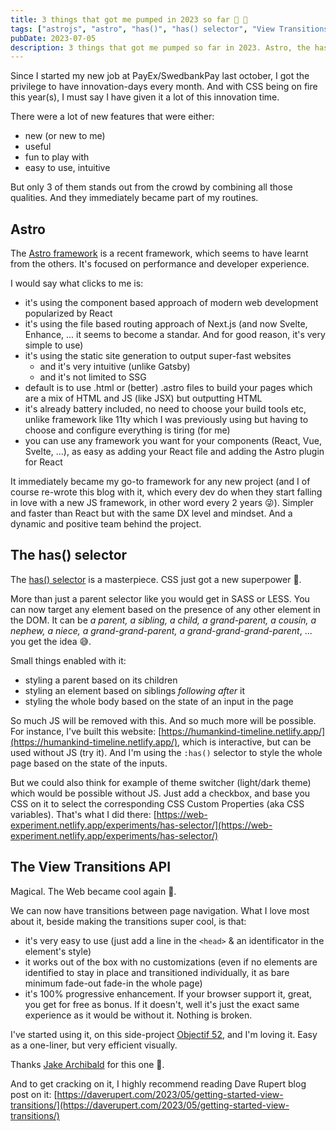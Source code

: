 ```yaml
---
title: 3 things that got me pumped in 2023 so far 🤩 🎁
tags: ["astrojs", "astro", "has()", "has() selector", "View Transitions API"]
pubDate: 2023-07-05
description: 3 things that got me pumped so far in 2023. Astro, the has() selector and the View Transitions API
---
```


Since I started my new job at PayEx/SwedbankPay last october, I got the privilege to have innovation-days every month.
And with CSS being on fire this year(s), I must say I have given it a lot of this innovation time.

There were a lot of new features that were either:

<div class='bulleted-list'>

- new (or new to me)
- useful
- fun to play with
- easy to use, intuitive

</div>

But only 3 of them stands out from the crowd by combining all those qualities. And they immediately became part of my routines.

## Astro

The [Astro framework](https://astro.build/) is a recent framework, which seems to have learnt from the others.
It's focused on performance and developer experience.

I would say what clicks to me is:

<div class='bulleted-list'>

- it's using the component based approach of modern web development popularized by React
- it's using the file based routing approach of Next.js (and now Svelte, Enhance, ... it seems to become a standar. And for good reason, it's very simple to use)
- it's using the static site generation to output super-fast websites
  - and it's very intuitive (unlike Gatsby)
  - and it's not limited to SSG
- default is to use .html or (better) .astro files to build your pages which are a mix of HTML and JS (like JSX) but outputting HTML
- it's already battery included, no need to choose your build tools etc, unlike framework like 11ty which I was previously using but having to choose and configure everything is tiring (for me)
- you can use any framework you want for your components (React, Vue, Svelte, ...), as easy as adding your React file and adding the Astro plugin for React

</div>

It immediately became my go-to framework for any new project (and I of course re-wrote this blog with it, which every dev do when they start falling in love with a new JS framework, in other word every 2 years 😜).
Simpler and faster than React but with the same DX level and mindset. And a dynamic and positive team behind the project.

## The has() selector

The [has() selector](https://developer.mozilla.org/en-US/docs/Web/CSS/:has) is a masterpiece. CSS just got a new superpower 🦸.

More than just a parent selector like you would get in SASS or LESS.
You can now target any element based on the presence of any other element in the DOM.
It can be _a parent, a sibling, a child, a grand-parent, a cousin, a nephew, a niece, a grand-grand-parent, a grand-grand-grand-parent_, ... you get the idea 😅.

Small things enabled with it:

<div class='bulleted-list'>

- styling a parent based on its children
- styling an element based on siblings _following after_ it
- styling the whole body based on the state of an input in the page

</div>

So much JS will be removed with this. And so much more will be possible.
For instance, I've built this website: [https://humankind-timeline.netlify.app/](https://humankind-timeline.netlify.app/), which is interactive, but can be used without JS (try it). And I'm using the `:has()` selector to style the whole page based on the state of the inputs.

But we could also think for example of theme switcher (light/dark theme) which would be possible without JS. Just add a checkbox, and base you CSS on it to select the corresponding CSS Custom Properties (aka CSS variables). That's what I did there: [https://web-experiment.netlify.app/experiments/has-selector/](https://web-experiment.netlify.app/experiments/has-selector/)

## The View Transitions API

Magical. The Web became cool again 🤩.

We can now have transitions between page navigation.
What I love most about it, beside making the transitions super cool, is that:

<div class='bulleted-list'>

- it's very easy to use (just add a line in the `<head>` & an identificator in the element's style)
- it works out of the box with no customizations (even if no elements are identified to stay in place and transitioned individually, it as bare minimum fade-out fade-in the whole page)
- it's 100% progressive enhancement. If your browser support it, great, you get for free as bonus. If it doesn't, well it's just the exact same experience as it would be without it. Nothing is broken.

I've started using it, on this side-project [Objectif 52](https://objectif-52.netlify.app/), and I'm loving it. Easy as a one-liner, but very efficient visually.

Thanks [Jake Archibald](https://jakearchibald.com/) for this one 🙏.

And to get cracking on it, I highly recommend reading Dave Rupert blog post on it: [https://daverupert.com/2023/05/getting-started-view-transitions/](https://daverupert.com/2023/05/getting-started-view-transitions/)

</div>
